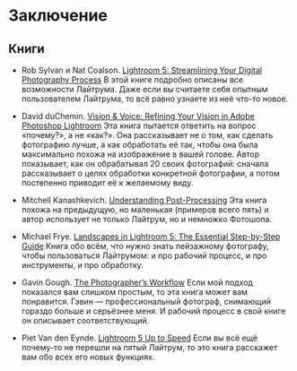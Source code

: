 # Заключение

## Книги

* Rob Sylvan и Nat Coalson. [Lightroom 5: Streamlining Your Digital Photography Process](http://www.amazon.com/Lightroom-Streamlining-Digital-Photography-Process/dp/1118645219/?tag=artesapesphot-20)
В этой книге подробно описаны все возможности Лайтрума. Даже если вы считаете себя опытным пользователем Лайтрума, то всё равно узнаете из неё что-то новое.

* David duChemin. [Vision & Voice: Refining Your Vision in Adobe Photoshop Lightroom](http://www.amazon.com/Vision-Voice-Refining-Photoshop-Lightroom/dp/0321670094/?tag=artesapesphot-20)
Эта книга пытается ответить на вопрос «почему?», а не «как?». Она рассказывает не о том, как сделать фотографию лучше, а как обработать её так, чтобы она была максимально похожа на изображение в вашей голове. Автор показывает, как он обрабатывал 20 своих фотографий: сначала рассказывает о целях обработки конкретной фотографии, а потом постепенно приводит её к желаемому виду.

* Mitchell Kanashkevich. [Understanding Post-Processing](http://www.mitchellkphotos.com/understanding-pp.html)
Эта книга похожа на предыдущую, но маленькая (примеров всего пять) и автор использует не только Лайтрум, но и немножко Фотошопа.

* Michael Frye. [Landscapes in Lightroom 5: The Essential Step-by-Step Guide](http://www.michaelfrye.com/landscape-photography-blog/landscapes-in-lightroom-5/)
Книга обо всём, что нужно знать пейзажному фотографу, чтобы пользоваться Лайтрумом: и про рабочий процесс, и про инструменты, и про обработку.

* Gavin Gough. [The Photographer’s Workflow](http://www.gavingough.com/photo-workflow/)
Если мой подход показался вам слишком простым, то эта книга может вам понравится. Гэвин — профессиональный фотограф, снимающий гораздо больше и серьёзнее меня. И рабочий процесс в свой книге он описывает соответствующий.

* Piet Van den Eynde. [Lightroom 5 Up to Speed](http://craftandvision.com/products/lightroom-5-up-to-speed)
Если вы всё ещё почему-то не перешли на пятый Лайтрум, то это книга расскажет вам обо всех его новых функциях.